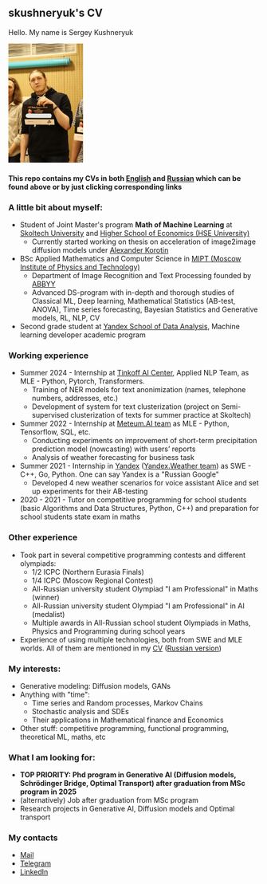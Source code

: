## skushneryuk's CV

Hello. My name is Sergey Kushneryuk

<img src="./images/me.jpg " alt="drawing" width="150"/>

#### This repo contains my CVs in both [English](./CV_Sergey_Kushneryuk_eng.pdf) and [Russian](./CV_Sergey_Kushneryuk_rus.pdf) which can be found above or by just clicking corresponding links

### A little bit about myself:
 * Student of Joint Master's program **Math of Machine Learning** at [Skoltech University](https://msc.skoltech.ru/data-science) and [Higher School of Economics (HSE University)](https://www.hse.ru/en/ma/sltheory/)
   * Currently started working on thesis on acceleration of image2image diffusion models under [Alexander Korotin](https://scholar.google.ru/citations?user=1rIIvjAAAAAJ&hl=en)
 * BSc Applied Mathematics and Computer Science in [MIPT (Moscow Institute of Physics and Technology)](https://mipt.ru/english/)
   * Department of Image Recognition and Text Processing founded by [ABBYY](https://abbyy.com/)
   * Advanced DS-program with in-depth and thorough studies of Classical ML, Deep learning, Mathematical Statistics (AB-test, ANOVA), Time series forecasting, Bayesian Statistics and Generative models, RL, NLP, CV
 * Second grade student at [Yandex School of Data Analysis](https://yandexdataschool.com/), Machine learning developer academic program 

### Working experience
 * Summer 2024 - Internship at [Tinkoff AI Center](https://github.com/tinkoff-ai), Applied NLP Team, as MLE - Python, Pytorch, Transformers.
   * Training of NER models for text anonimization (names, telephone numbers, addresses, etc.)
   * Development of system for text clusterization (project on Semi-supervised clusterization of texts for summer practice at Skoltech)
 * Summer 2022 - Internship at [Meteum.AI team](https://meteum.ai/b2b/home) as MLE - Python, Tensorflow, SQL, etc.
   * Conducting experiments on improvement of short-term precipitation prediction model (nowcasting) with users’ reports
   * Analysis of weather forecasting for business task
 * Summer 2021 - Internship in [Yandex](https://yandex.ru/) ([Yandex.Weather team](https://yandex.com/pogoda/meteum)) as SWE - C++, Go, Python. One can say Yandex is a "Russian Google"
   * Developed 4 new weather scenarios for voice assistant Alice and set up experiments for their AB-testing
 * 2020 - 2021 - Tutor on competitive programming for school students (basic Algorithms and Data Structures, Python, C++) and preparation for school students state exam in maths

### Other experience
 * Took part in several competitive programming contests and different olympiads:
   * 1/2 ICPC (Northern Eurasia Finals)
   * 1/4 ICPC (Moscow Regional Contest)
   * All-Russian university student Olympiad "I am Professional" in Maths (winner)
   * All-Russian university student Olympiad "I am Professional" in AI (medalist)
   * Multiple awards in All-Russian school student Olympiads in Maths, Physics and Programming during school years
 * Experience of using multiple technologies, both from SWE and MLE worlds. All of them are mentioned in my [CV](./CV_English.pdf) ([Russian version](./CV_Russian.pdf))

### My interests:
 * Generative modeling: Diffusion models, GANs
 * Anything with "time":
   * Time series and Random processes, Markov Chains
   * Stochastic analysis and SDEs
   * Their applications in Mathematical finance and Economics
 * Other stuff: competitive programming, functional programming, theoretical ML, maths, etc

### What I am looking for:
 * **TOP PRIORITY: Phd program in Generative AI (Diffusion models, Schrödinger Bridge, Optimal Transport) after graduation from MSc program in 2025**
 * (alternatively) Job after graduation from MSc program
 * Research projects in Generative AI, Diffusion models and Optimal transport

### My contacts
 * [Mail](mailto:skushneryuk@gmail.com)
 * [Telegram](https://t.me/skushneryuk)
 * [LinkedIn](https://www.linkedin.com/in/skushneryuk/?locale=en_US)

